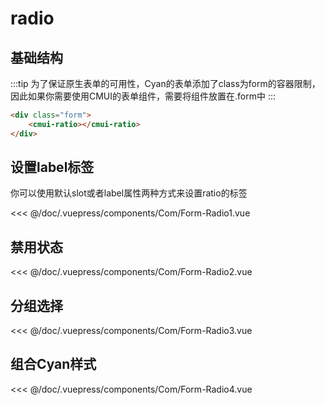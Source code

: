 # radio
## 基础结构
:::tip
为了保证原生表单的可用性，Cyan的表单添加了class为form的容器限制，因此如果你需要使用CMUI的表单组件，需要将组件放置在.form中
:::
```html
<div class="form">
	<cmui-ratio></cmui-ratio>
</div>
```
## 设置label标签
你可以使用默认slot或者label属性两种方式来设置ratio的标签

<Exp>
<div slot="exp">
<Com-Form-Radio1></Com-Form-Radio1>
</div>
<div slot="code">

<<< @/doc/.vuepress/components/Com/Form-Radio1.vue
</div>
</Exp>

## 禁用状态

<Exp>
<div slot="exp">
<Com-Form-Radio2></Com-Form-Radio2>
</div>
<div slot="code">

<<< @/doc/.vuepress/components/Com/Form-Radio2.vue
</div>
</Exp>

## 分组选择

<Exp>
<div slot="exp">
<Com-Form-Radio3></Com-Form-Radio3>
</div>
<div slot="code">

<<< @/doc/.vuepress/components/Com/Form-Radio3.vue
</div>
</Exp>

## 组合Cyan样式

<Exp>
<div slot="exp">
<Com-Form-Radio4></Com-Form-Radio4>
</div>
<div slot="code">

<<< @/doc/.vuepress/components/Com/Form-Radio4.vue
</div>
</Exp>



